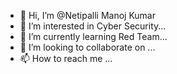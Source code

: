 - 👋 Hi, I’m @Netipalli Manoj Kumar
- 👀 I’m interested in Cyber Security...
- 🌱 I’m currently learning Red Team...
- 💞️ I’m looking to collaborate on ...
- 📫 How to reach me ...

<!---
Darkfigh/Darkfigh is a ✨ special ✨ repository because its `README.md` (this file) appears on your GitHub profile.
You can click the Preview link to take a look at your changes.
--->
